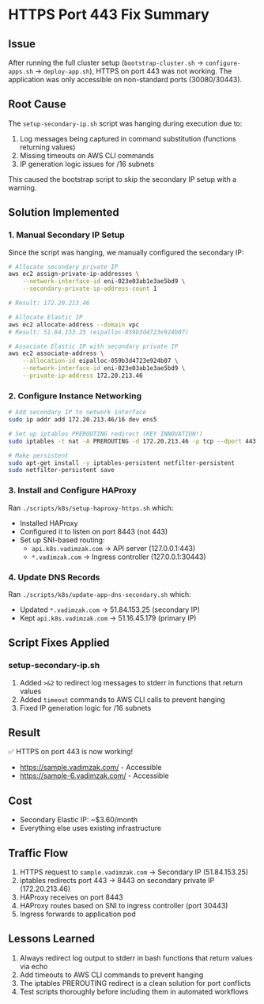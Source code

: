 # HTTPS Port 443 Fix Summary

## Issue
After running the full cluster setup (`bootstrap-cluster.sh` → `configure-apps.sh` → `deploy-app.sh`), HTTPS on port 443 was not working. The application was only accessible on non-standard ports (30080/30443).

## Root Cause
The `setup-secondary-ip.sh` script was hanging during execution due to:
1. Log messages being captured in command substitution (functions returning values)
2. Missing timeouts on AWS CLI commands
3. IP generation logic issues for /16 subnets

This caused the bootstrap script to skip the secondary IP setup with a warning.

## Solution Implemented

### 1. Manual Secondary IP Setup
Since the script was hanging, we manually configured the secondary IP:

```bash
# Allocate secondary private IP
aws ec2 assign-private-ip-addresses \
    --network-interface-id eni-023e03ab1e3ae5bd9 \
    --secondary-private-ip-address-count 1

# Result: 172.20.213.46

# Allocate Elastic IP
aws ec2 allocate-address --domain vpc
# Result: 51.84.153.25 (eipalloc-059b3d4723e924b07)

# Associate Elastic IP with secondary private IP
aws ec2 associate-address \
    --allocation-id eipalloc-059b3d4723e924b07 \
    --network-interface-id eni-023e03ab1e3ae5bd9 \
    --private-ip-address 172.20.213.46
```

### 2. Configure Instance Networking
```bash
# Add secondary IP to network interface
sudo ip addr add 172.20.213.46/16 dev ens5

# Set up iptables PREROUTING redirect (KEY INNOVATION!)
sudo iptables -t nat -A PREROUTING -d 172.20.213.46 -p tcp --dport 443 -j REDIRECT --to-port 8443

# Make persistent
sudo apt-get install -y iptables-persistent netfilter-persistent
sudo netfilter-persistent save
```

### 3. Install and Configure HAProxy
Ran `./scripts/k8s/setup-haproxy-https.sh` which:
- Installed HAProxy
- Configured it to listen on port 8443 (not 443)
- Set up SNI-based routing:
  - `api.k8s.vadimzak.com` → API server (127.0.0.1:443)
  - `*.vadimzak.com` → Ingress controller (127.0.0.1:30443)

### 4. Update DNS Records
Ran `./scripts/k8s/update-app-dns-secondary.sh` which:
- Updated `*.vadimzak.com` → 51.84.153.25 (secondary IP)
- Kept `api.k8s.vadimzak.com` → 51.16.45.179 (primary IP)

## Script Fixes Applied

### setup-secondary-ip.sh
1. Added `>&2` to redirect log messages to stderr in functions that return values
2. Added `timeout` commands to AWS CLI calls to prevent hanging
3. Fixed IP generation logic for /16 subnets

## Result
✅ HTTPS on port 443 is now working!
- https://sample.vadimzak.com/ - Accessible
- https://sample-6.vadimzak.com/ - Accessible

## Cost
- Secondary Elastic IP: ~$3.60/month
- Everything else uses existing infrastructure

## Traffic Flow
1. HTTPS request to `sample.vadimzak.com` → Secondary IP (51.84.153.25)
2. iptables redirects port 443 → 8443 on secondary private IP (172.20.213.46)
3. HAProxy receives on port 8443
4. HAProxy routes based on SNI to ingress controller (port 30443)
5. Ingress forwards to application pod

## Lessons Learned
1. Always redirect log output to stderr in bash functions that return values via echo
2. Add timeouts to AWS CLI commands to prevent hanging
3. The iptables PREROUTING redirect is a clean solution for port conflicts
4. Test scripts thoroughly before including them in automated workflows